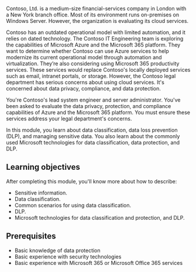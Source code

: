 
Contoso, Ltd. is a medium-size financial-services company in London with a New York branch office. Most of its environment runs on-premises on Windows Server. However, the organization is evaluating its cloud services.

Contoso has an outdated operational model with limited automation, and it relies on dated technology. The Contoso IT Engineering team is exploring the capabilities of Microsoft Azure and the Microsoft 365 platform. They want to determine whether Contoso can use Azure services to help modernize its current operational model through automation and virtualization. They’re also considering using Microsoft 365 productivity services. These services would replace Contoso's locally deployed services such as email, intranet portals, or storage. However, the Contoso legal department has serious concerns about using cloud services. It's concerned about data privacy, compliance, and data protection.

You're Contoso's lead system engineer and server administrator. You've been asked to evaluate the data privacy, protection, and compliance capabilities of Azure and the Microsoft 365 platform. You must ensure these services address your legal department's concerns.

In this module, you learn about data classification, data loss prevention (DLP), and managing sensitive data. You also learn about the commonly used Microsoft technologies for data classification, data protection, and DLP.

## Learning objectives

After completing this module, you'll know more about how to describe:

- Sensitive information.
- Data classification.
- Common scenarios for using data classification.
- DLP.
- Microsoft technologies for data classification and protection, and DLP.

## Prerequisites

- Basic knowledge of data protection
- Basic experience with security technologies
- Basic experience with Microsoft 365 or Microsoft Office 365 services

